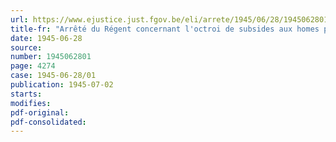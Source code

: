 ```yaml
---
url: https://www.ejustice.just.fgov.be/eli/arrete/1945/06/28/1945062801/justel
title-fr: "Arrêté du Régent concernant l'octroi de subsides aux homes pour prisonniers et déportés débiles"
date: 1945-06-28
source:
number: 1945062801
page: 4274
case: 1945-06-28/01
publication: 1945-07-02
starts:
modifies:
pdf-original:
pdf-consolidated:
---
```



